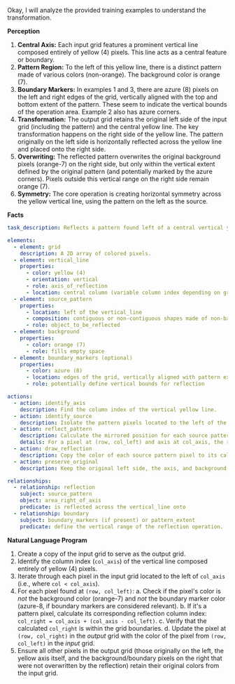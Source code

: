 Okay, I will analyze the provided training examples to understand the transformation.

**Perception**

1.  **Central Axis:** Each input grid features a prominent vertical line composed entirely of yellow (4) pixels. This line acts as a central feature or boundary.
2.  **Pattern Region:** To the left of this yellow line, there is a distinct pattern made of various colors (non-orange). The background color is orange (7).
3.  **Boundary Markers:** In examples 1 and 3, there are azure (8) pixels on the left and right edges of the grid, vertically aligned with the top and bottom extent of the pattern. These seem to indicate the vertical bounds of the operation area. Example 2 also has azure corners.
4.  **Transformation:** The output grid retains the original left side of the input grid (including the pattern) and the central yellow line. The key transformation happens on the right side of the yellow line. The pattern originally on the left side is horizontally reflected across the yellow line and placed onto the right side.
5.  **Overwriting:** The reflected pattern overwrites the original background pixels (orange-7) on the right side, but only within the vertical extent defined by the original pattern (and potentially marked by the azure corners). Pixels outside this vertical range on the right side remain orange (7).
6.  **Symmetry:** The core operation is creating horizontal symmetry across the yellow vertical line, using the pattern on the left as the source.

**Facts**


```yaml
task_description: Reflects a pattern found left of a central vertical yellow line horizontally across that line onto the right side.

elements:
  - element: grid
    description: A 2D array of colored pixels.
  - element: vertical_line
    properties:
      - color: yellow (4)
      - orientation: vertical
      - role: axis_of_reflection
      - location: central column (variable column index depending on grid width)
  - element: source_pattern
    properties:
      - location: left of the vertical_line
      - composition: contiguous or non-contiguous shapes made of non-background colors.
      - role: object_to_be_reflected
  - element: background
    properties:
      - color: orange (7)
      - role: fills empty space
  - element: boundary_markers (optional)
    properties:
      - color: azure (8)
      - location: edges of the grid, vertically aligned with pattern extent
      - role: potentially define vertical bounds for reflection

actions:
  - action: identify_axis
    description: Find the column index of the vertical yellow line.
  - action: identify_source
    description: Isolate the pattern pixels located to the left of the axis.
  - action: reflect_pattern
    description: Calculate the mirrored position for each source pattern pixel across the axis.
    details: For a pixel at (row, col_left) and axis at col_axis, the reflected position is (row, col_axis + (col_axis - col_left)).
  - action: draw_reflection
    description: Copy the color of each source pattern pixel to its calculated reflected position in the output grid.
  - action: preserve_original
    description: Keep the original left side, the axis, and background pixels outside the reflected pattern area unchanged in the output.

relationships:
  - relationship: reflection
    subject: source_pattern
    object: area_right_of_axis
    predicate: is reflected across the vertical_line onto
  - relationship: boundary
    subject: boundary_markers (if present) or pattern_extent
    predicate: define the vertical range of the reflection operation.
```


**Natural Language Program**

1.  Create a copy of the input grid to serve as the output grid.
2.  Identify the column index (`col_axis`) of the vertical line composed entirely of yellow (4) pixels.
3.  Iterate through each pixel in the input grid located to the left of `col_axis` (i.e., where `col < col_axis`).
4.  For each pixel found at `(row, col_left)`:
    a.  Check if the pixel's color is *not* the background color (orange-7) and *not* the boundary marker color (azure-8, if boundary markers are considered relevant).
    b.  If it's a pattern pixel, calculate its corresponding reflection column index: `col_right = col_axis + (col_axis - col_left)`.
    c.  Verify that the calculated `col_right` is within the grid boundaries.
    d.  Update the pixel at `(row, col_right)` in the *output* grid with the color of the pixel from `(row, col_left)` in the *input* grid.
5.  Ensure all other pixels in the output grid (those originally on the left, the yellow axis itself, and the background/boundary pixels on the right that were not overwritten by the reflection) retain their original colors from the input grid.